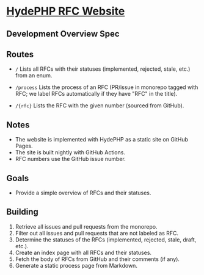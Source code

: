 # [HydePHP RFC Website](https://rfc.hydephp.com)

## Development Overview Spec

## Routes

- `/`
  Lists all RFCs with their statuses (implemented, rejected, stale, etc.) from an enum.

- `/process`
  Lists the process of an RFC (PR/issue in monorepo tagged with RFC; we label RFCs automatically if they have "RFC" in the title).

- `/{rfc}`
  Lists the RFC with the given number (sourced from GitHub).

## Notes

- The website is implemented with HydePHP as a static site on GitHub Pages.
- The site is built nightly with GitHub Actions.
- RFC numbers use the GitHub issue number.

## Goals

- Provide a simple overview of RFCs and their statuses.

## Building

1. Retrieve all issues and pull requests from the monorepo.
2. Filter out all issues and pull requests that are not labeled as RFC.
3. Determine the statuses of the RFCs (implemented, rejected, stale, draft, etc.).
4. Create an index page with all RFCs and their statuses.
5. Fetch the body of RFCs from GitHub and their comments (if any).
6. Generate a static process page from Markdown.
